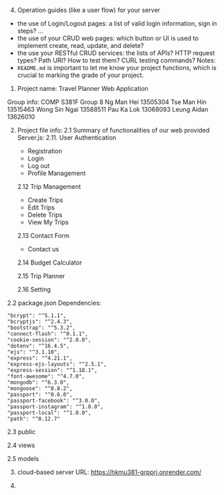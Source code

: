 4. Operation guides (like a user flow) for your server
- the use of Login/Logout pages: a list of valid login information, sign in steps? …
- the use of your CRUD web pages: which button or UI is used to implement create, read, update, and delete?
- the use your RESTful CRUD services: the lists of APIs? HTTP request types? Path URI? How to test them?
CURL testing commands?
Notes:
- `README.md` is important to let me know your project functions, which is crucial to marking the grade of
your project.


1. Project name: 
  Travel Planner Web Application

Group info: 
  COMP S381F Group 8
  Ng Man Hei      13505304
  Tse Man Hin     13515463
  Wong Sin Ngai   13588511
  Pau Ka Lok      13068093
  Leung Aidan     13626010


2. Project file info: 
  2.1 Summary of functionalities of our web provided Server.js:
    2.11. User Authentication
      - Registration
      - Login
      - Log out
      - Profile Management
    
    2.12 Trip Management
      - Create Trips
      - Edit Trips
      - Delete Trips
      - View My Trips
      
    2.13 Contact Form
      - Contact us

    2.14 Budget Calculator

    2.15 Trip Planner

    2.16 Setting
      
  2.2 package.json Dependencies:
  
    "bcrypt": "^5.1.1",
    "bcryptjs": "^2.4.3",
    "bootstrap": "^5.3.2",
    "connect-flash": "^0.1.1",
    "cookie-session": "^2.0.0",
    "dotenv": "^16.4.5",
    "ejs": "^3.1.10",
    "express": "^4.21.1",
    "express-ejs-layouts": "^2.5.1",
    "express-session": "^1.18.1",
    "font-awesome": "^4.7.0",
    "mongodb": "^6.3.0",
    "mongoose": "^8.8.2",
    "passport": "^0.6.0",
    "passport-facebook": "^3.0.0",
    "passport-instagram": "^1.0.0",
    "passport-local": "^1.0.0",
    "path": "^0.12.7"

  2.3 public

  2.4 views

  2.5 models

3. cloud-based server URL: https://hkmu381-grpprj.onrender.com/

4.
